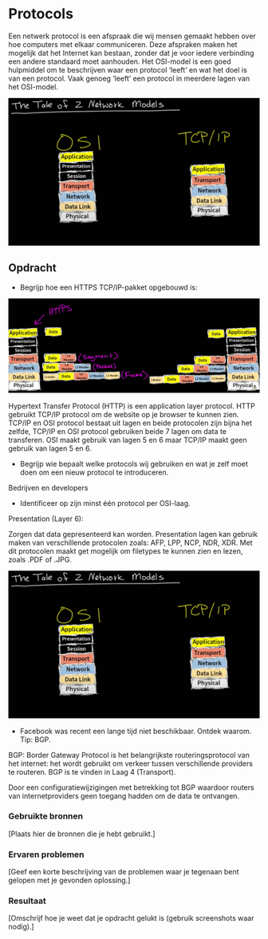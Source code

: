 # Protocols

Een netwerk protocol is een afspraak die wij mensen gemaakt hebben over hoe computers met elkaar communiceren. Deze afspraken maken het mogelijk dat het Internet kan bestaan, zonder dat je voor iedere verbinding een andere standaard moet aanhouden.
Het OSI-model is een goed hulpmiddel om te beschrijven waar een protocol ‘leeft’ en wat het doel is van een protocol. Vaak genoeg ‘leeft’ een protocol in meerdere lagen van het OSI-model.



![SCREENSHOT](../00_includes/Cloud8-01.png)



## Opdracht

- Begrijp hoe een HTTPS TCP/IP-pakket opgebouwd is:


![SCREENSHOT](../00_includes/Cloud08-1.png)

Hypertext Transfer Protocol (HTTP) is een application layer protocol. HTTP gebruikt TCP/IP protocol om de website op je browser te kunnen zien.
TCP/IP en OSI protocol bestaat uit lagen en beide protocolen zijn bijna het zelfde, TCP/IP en OSI protocol gebruiken beide 7 lagen om data te transferen. OSI maakt gebruik van lagen 5 en 6 maar TCP/IP maakt geen gebruik van lagen 5 en 6.

- Begrijp wie bepaalt welke protocols wij gebruiken en wat je zelf moet doen om een nieuw protocol te introduceren.

Bedrijven en developers


- Identificeer op zijn minst één protocol per OSI-laag.

Presentation (Layer 6):

Zorgen dat data gepresenteerd kan worden. Presentation lagen kan gebruik maken van verschillende protocolen zoals: AFP, LPP, NCP, NDR, XDR. Met dit protocolen maakt get mogelijk om filetypes te kunnen zien en lezen, zoals .PDF of .JPG.



![SCREENSHOT](../00_includes/Cloud8-01.png)
    

- Facebook was recent een lange tijd niet beschikbaar. Ontdek waarom. Tip: BGP.

BGP: Border Gateway Protocol is het belangrijkste routeringsprotocol van het internet: het wordt gebruikt om verkeer tussen verschillende providers te routeren. BGP is te vinden in Laag 4 (Transport).

Door een configuratiewijzigingen met betrekking tot BGP waardoor routers van internetproviders geen toegang hadden om de data te ontvangen.

### Gebruikte bronnen
[Plaats hier de bronnen die je hebt gebruikt.]

### Ervaren problemen
[Geef een korte beschrijving van de problemen waar je tegenaan bent gelopen met je gevonden oplossing.]

### Resultaat
[Omschrijf hoe je weet dat je opdracht gelukt is (gebruik screenshots waar nodig).]